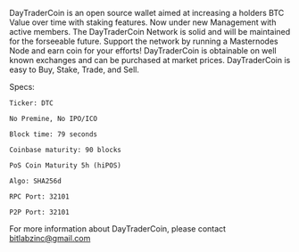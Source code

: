 DayTraderCoin is an open source wallet aimed at increasing a holders BTC Value over time with staking features. Now under new Management with active members. The DayTraderCoin Network is solid and will be maintained for the forseeable future. Support the network by running a Masternodes Node and earn coin for your efforts! DayTraderCoin is obtainable on well known exchanges and can be purchased at market prices. DayTraderCoin is easy to Buy, Stake, Trade, and Sell. 


Specs:
        

	Ticker: DTC
	
	No Premine, No IPO/ICO

	Block time: 79 seconds

	Coinbase maturity: 90 blocks

	PoS Coin Maturity 5h (hiPOS)

	Algo: SHA256d

	RPC Port: 32101

	P2P Port: 32101


For more information about DayTraderCoin, please contact bitlabzinc@gmail.com
